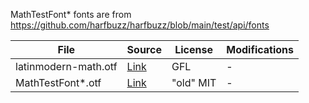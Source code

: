
MathTestFont* fonts are from https://github.com/harfbuzz/harfbuzz/blob/main/test/api/fonts

File | Source | License | Modifications
--- | --- | --- | ---
latinmodern-math.otf | [Link](https://www.gust.org.pl/projects/e-foundry/lm-math/download/index_html) | GFL | -
MathTestFont*.otf | [Link](https://github.com/harfbuzz/harfbuzz/blob/main/test/api/fonts) | "old" MIT | -
